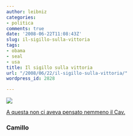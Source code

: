 ```yaml
---
author: leibniz
categories:
- politica
comments: true
date: '2008-06-22T11:08:43Z'
slug: il-sigillo-sulla-vittoria
tags:
- obama
- seal
- usa
title: Il sigillo sulla vittoria
url: "/2008/06/22/il-sigillo-sulla-vittoria/"
wordpress_id: 2828

---
```

![](http://www.camilloblog.it/wp-content/uploads/image/Obamaseal.jpg)[](http://www.camilloblog.it/archivio/2008/06/21/a-questa-non-ci-aveva-pensato-nemmeno-il-cav/)

[A questa non ci aveva pensato nemmeno il Cav.](http://www.camilloblog.it/archivio/2008/06/21/a-questa-non-ci-aveva-pensato-nemmeno-il-cav/)


### Camillo
